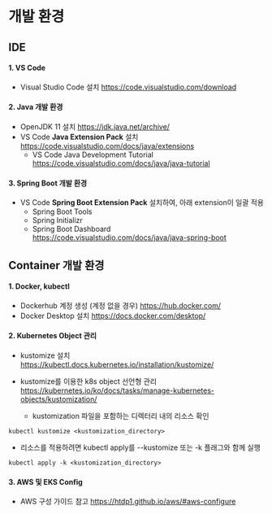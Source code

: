 # 개발 환경

## IDE

#### 1. VS Code
- Visual Studio Code 설치
<https://code.visualstudio.com/download>

#### 2. Java 개발 환경
- OpenJDK 11 설치
<https://jdk.java.net/archive/>
- VS Code **Java Extension Pack** 설치
<https://code.visualstudio.com/docs/java/extensions>
  - VS Code Java Development Tutorial
<https://code.visualstudio.com/docs/java/java-tutorial>

#### 3. Spring Boot 개발 환경
- VS Code **Spring Boot Extension Pack** 설치하여, 아래 extension이 일괄 적용
  - Spring Boot Tools
  - Spring Initializr
  - Spring Boot Dashboard
<https://code.visualstudio.com/docs/java/java-spring-boot>

## Container 개발 환경

#### 1. Docker, kubectl
- Dockerhub 계정 생성 (계정 없을 경우)
<https://hub.docker.com/>
- Docker Desktop 설치
<https://docs.docker.com/desktop/>

#### 2. Kubernetes Object 관리
- kustomize 설치
<https://kubectl.docs.kubernetes.io/installation/kustomize/>

- kustomize를 이용한 k8s object 선언형 관리
<https://kubernetes.io/ko/docs/tasks/manage-kubernetes-objects/kustomization/>

  - kustomization 파일을 포함하는 디렉터리 내의 리소스 확인
```
kubectl kustomize <kustomization_directory>
```
  - 리소스를 적용하려면 kubectl apply를 --kustomize 또는 -k 플래그와 함께 실행
```
kubectl apply -k <kustomization_directory>
```

#### 3. AWS 및 EKS Config
- AWS 구성 가이드 참고
<https://htdp1.github.io/aws/#aws-configure>